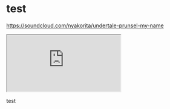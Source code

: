# test

https://soundcloud.com/nyakorita/undertale-prunsel-my-name

<iframe src="https://nyako.gay/"></iframe>

test
